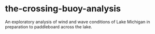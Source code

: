# the-crossing-buoy-analysis
An exploratory analysis of wind and wave conditions of Lake Michigan in preparation to paddleboard across the lake.
